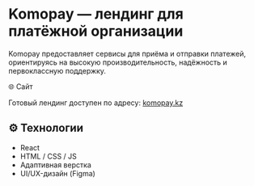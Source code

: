 # Komopay — лендинг для платёжной организации
Komopay предоставляет сервисы для приёма и отправки платежей, ориентируясь на высокую производительность, надёжность и первоклассную поддержку.

🌐 Сайт

Готовый лендинг доступен по адресу: [komopay.kz](https://komopay.kz)

## ⚙️ Технологии
- React
- HTML / CSS / JS
- Адаптивная верстка
- UI/UX-дизайн (Figma)

